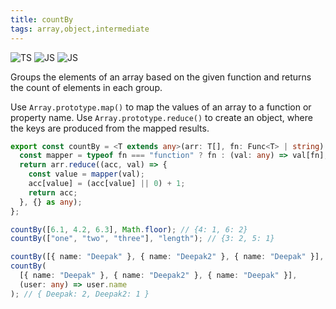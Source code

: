 ```yaml
---
title: countBy
tags: array,object,intermediate
---
```


![TS](https://img.shields.io/badge/supports-typescript-blue.svg?style=flat-square)
![JS](https://img.shields.io/badge/supports-javascript-yellow.svg?style=flat-square)
![JS](https://img.shields.io/badge/supports-deno-green.svg?style=flat-square)

Groups the elements of an array based on the given function and returns the count of elements in each group.

Use `Array.prototype.map()` to map the values of an array to a function or property name.
Use `Array.prototype.reduce()` to create an object, where the keys are produced from the mapped results.

```ts
export const countBy = <T extends any>(arr: T[], fn: Func<T> | string) => {
  const mapper = typeof fn === "function" ? fn : (val: any) => val[fn];
  return arr.reduce((acc, val) => {
    const value = mapper(val);
    acc[value] = (acc[value] || 0) + 1;
    return acc;
  }, {} as any);
};
```

```ts
countBy([6.1, 4.2, 6.3], Math.floor); // {4: 1, 6: 2}
countBy(["one", "two", "three"], "length"); // {3: 2, 5: 1}

countBy([{ name: "Deepak" }, { name: "Deepak2" }, { name: "Deepak" }], "name"); // { Deepak: 2, Deepak2: 1 }
countBy(
  [{ name: "Deepak" }, { name: "Deepak2" }, { name: "Deepak" }],
  (user: any) => user.name
); // { Deepak: 2, Deepak2: 1 }
```
